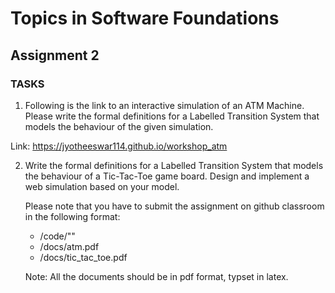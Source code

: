 # Topics in Software Foundations
## Assignment 2
### TASKS
1. Following is the link to an interactive simulation of an ATM Machine. Please write the formal definitions for a Labelled Transition System that models the behaviour of the given simulation.

Link: https://jyotheeswar114.github.io/workshop_atm

2. Write the formal definitions for a Labelled Transition System that models the behaviour of a Tic-Tac-Toe game board. Design and implement a web simulation based on your model.
   
   Please note that you have to submit the assignment on github classroom in the following format:
   -  /code/"<all code files>"
   -  /docs/atm.pdf
   -  /docs/tic_tac_toe.pdf
     
   Note: All the documents should be in pdf format, typset in latex.
  
